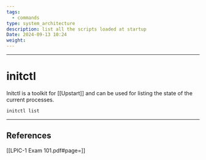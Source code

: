 ```yaml
---
tags:
  - commands
type: system_architecture
description: list all the scripts loaded at startup
Date: 2024-09-13 10:24
weight:
---
```


___
# initctl

Initctl is a toolkit for [[Upstart]] and can be used for listing the state of the current processes.

```bash
initctl list
```

___
## References
[[LPIC-1 Exam 101.pdf#page=]]